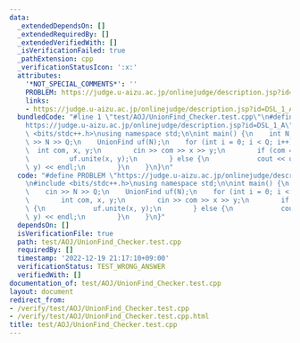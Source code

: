 ```yaml
---
data:
  _extendedDependsOn: []
  _extendedRequiredBy: []
  _extendedVerifiedWith: []
  _isVerificationFailed: true
  _pathExtension: cpp
  _verificationStatusIcon: ':x:'
  attributes:
    '*NOT_SPECIAL_COMMENTS*': ''
    PROBLEM: https://judge.u-aizu.ac.jp/onlinejudge/description.jsp?id=DSL_1_A
    links:
    - https://judge.u-aizu.ac.jp/onlinejudge/description.jsp?id=DSL_1_A
  bundledCode: "#line 1 \"test/AOJ/UnionFind_Checker.test.cpp\"\n#define PROBLEM \"\
    https://judge.u-aizu.ac.jp/onlinejudge/description.jsp?id=DSL_1_A\"\n#include\
    \ <bits/stdc++.h>\nusing namespace std;\n\nint main() {\n    int N, Q;\n    cin\
    \ >> N >> Q;\n    UnionFind uf(N);\n    for (int i = 0; i < Q; i++) {\n      \
    \  int com, x, y;\n        cin >> com >> x >> y;\n        if (com == 0) {\n  \
    \          uf.unite(x, y);\n        } else {\n            cout << uf.issame(x,\
    \ y) << endl;\n        }\n    }\n}\n"
  code: "#define PROBLEM \"https://judge.u-aizu.ac.jp/onlinejudge/description.jsp?id=DSL_1_A\"\
    \n#include <bits/stdc++.h>\nusing namespace std;\n\nint main() {\n    int N, Q;\n\
    \    cin >> N >> Q;\n    UnionFind uf(N);\n    for (int i = 0; i < Q; i++) {\n\
    \        int com, x, y;\n        cin >> com >> x >> y;\n        if (com == 0)\
    \ {\n            uf.unite(x, y);\n        } else {\n            cout << uf.issame(x,\
    \ y) << endl;\n        }\n    }\n}"
  dependsOn: []
  isVerificationFile: true
  path: test/AOJ/UnionFind_Checker.test.cpp
  requiredBy: []
  timestamp: '2022-12-19 21:17:10+09:00'
  verificationStatus: TEST_WRONG_ANSWER
  verifiedWith: []
documentation_of: test/AOJ/UnionFind_Checker.test.cpp
layout: document
redirect_from:
- /verify/test/AOJ/UnionFind_Checker.test.cpp
- /verify/test/AOJ/UnionFind_Checker.test.cpp.html
title: test/AOJ/UnionFind_Checker.test.cpp
---
```

